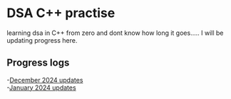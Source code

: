 # DSA C++ practise
learning dsa in C++ from zero and dont know how long it goes.....
I will be updating progress here.

## Progress logs
-[December 2024 updates](december.md)<br>
-[January 2024 updates](january.md)

